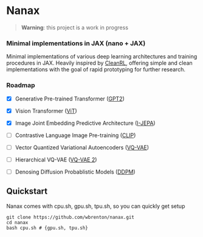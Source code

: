 # Nanax 
> **Warning**: this project is a work in progress
### Minimal implementations in JAX (nano + JAX)


Minimal implementations of various deep learning architectures and training procedures in JAX. Heavily inspired by [CleanRL](https://github.com/vwxyzjn/cleanrl), offering simple and clean implementations with the goal of rapid prototyping for further research.

### Roadmap
- [X] Generative Pre-trained Transformer ([GPT2](https://d4mucfpksywv.cloudfront.net/better-language-models/language-models.pdf))
- [X] Vision Transformer ([ViT](https://arxiv.org/abs/2010.11929))
- [X] Image Joint Embedding Predictive Architecture ([I-JEPA](https://arxiv.org/abs/2301.08243)) 
- [ ] Contrastive Language Image Pre-training ([CLIP](https://arxiv.org/abs/2103.00020))
- [ ] Vector Quantized Variational Autoencoders ([VQ-VAE](https://arxiv.org/abs/1711.00937))
- [ ] Hierarchical VQ-VAE ([VQ-VAE 2](https://arxiv.org/abs/2002.08111))
- [ ] Denosing Diffusion Probablistic Models ([DDPM](https://arxiv.org/abs/2006.11239))


## Quickstart
Nanax comes with cpu.sh, gpu.sh, tpu.sh, so you can quickly get setup 
```
git clone https://github.com/wbrenton/nanax.git
cd nanax
bash cpu.sh # {gpu.sh, tpu.sh}
```

